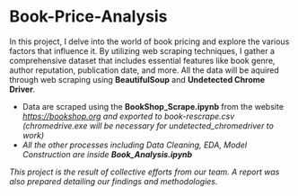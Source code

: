 # Book-Price-Analysis

In this project, I delve into the world of book pricing and explore the various factors that influence it. By utilizing web scraping techniques, I gather a comprehensive dataset that includes essential features like book genre, author reputation, publication date, and more. All the data will be aquired through web scraping using **BeautifulSoup** and **Undetected Chrome Driver**.

- Data are scraped using the **BookShop_Scrape.ipynb** from the website <i>https://bookshop.org<i> and exported to book-rescrape.csv (chromedrive.exe will be necessary for undetected_chromedriver to work)
- All the other processes including Data Cleaning, EDA, Model Construction are inside **Book_Analysis.ipynb**

This project is the result of collective efforts from our team. A report was also prepared detailing our findings and methodologies.
